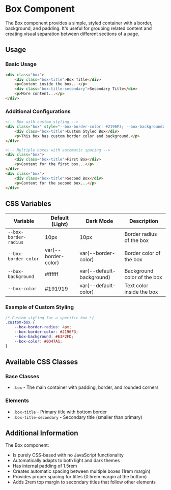 # Box Component

The Box component provides a simple, styled container with a border, background, and padding. It's useful for grouping related content and creating visual separation between different sections of a page.

## Usage

### Basic Usage

```html
<div class="box">
    <div class="box-title">Box Title</div>
    <p>Content inside the box...</p>
    <div class="box-title-secondary">Secondary Title</div>
    <p>More content...</p>
</div>
```

### Additional Configurations

```html
<!-- Box with custom styling -->
<div class="box" style="--box-border-color: #2196F3; --box-background: #E3F2FD;">
    <div class="box-title">Custom Styled Box</div>
    <p>This box has custom border color and background.</p>
</div>

<!-- Multiple boxes with automatic spacing -->
<div class="box">
    <div class="box-title">First Box</div>
    <p>Content for the first box...</p>
</div>
<div class="box">
    <div class="box-title">Second Box</div>
    <p>Content for the second box...</p>
</div>
```

## CSS Variables

| Variable | Default (Light) | Dark Mode | Description |
| -------- | --------------- | --------- | ----------- |
| `--box-border-radius` | 10px | 10px | Border radius of the box |
| `--box-border-color` | var(--border-color) | var(--border-color) | Border color of the box |
| `--box-background` | #ffffff | var(--default-background) | Background color of the box |
| `--box-color` | #191919 | var(--default-color) | Text color inside the box |

### Example of Custom Styling

```css
/* Custom styling for a specific box */
.custom-box {
    --box-border-radius: 4px;
    --box-border-color: #2196F3;
    --box-background: #E3F2FD;
    --box-color: #0D47A1;
}
```

## Available CSS Classes

### Base Classes
- `.box` - The main container with padding, border, and rounded corners

### Elements
- `.box-title` - Primary title with bottom border
- `.box-title-secondary` - Secondary title (smaller than primary)

## Additional Information

The Box component:
- Is purely CSS-based with no JavaScript functionality
- Automatically adapts to both light and dark themes
- Has internal padding of 1.5rem
- Creates automatic spacing between multiple boxes (1rem margin)
- Provides proper spacing for titles (0.5rem margin at the bottom)
- Adds 2rem top margin to secondary titles that follow other elements